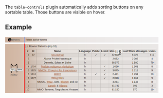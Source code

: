 The `table-controls` plugin automatically adds sorting buttons on any sortable table. Those buttons are visible on hover.

## Example

![table clontros](doc/table-sort.png)

